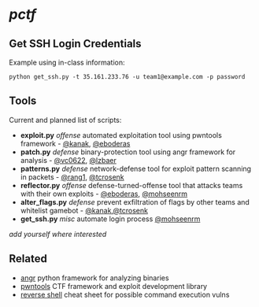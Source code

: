 # _pctf_

## Get SSH Login Credentials
Example using in-class information:
```shell
python get_ssh.py -t 35.161.233.76 -u team1@example.com -p password
```

## Tools
Current and planned list of scripts:
+ **exploit.py** _offense_ automated exploitation tool using pwntools framework - [@kanak](https://cse545spring17.slack.com/team/kanak), [@eboderas](https://cse545spring17.slack.com/team/eboderas)
+ **patch.py** _defense_ binary-protection tool using angr framework for analysis - [@vc0622](https://cse545spring17.slack.com/team/vc0622), [@lzbaer](https://cse545spring17.slack.com/team/lzbaer)
+ **patterns.py** _defense_ network-defense tool for exploit pattern scanning in packets - [@rang1](https://cse545spring17.slack.com/team/rang1), [@tcrosenk](https://cse545spring17.slack.com/team/tcrosenk)
+ **reflector.py** _offense_ defense-turned-offense tool that attacks teams with their own exploits - [@eboderas](https://cse545spring17.slack.com/team/eboderas), [@mohseenrm](https://cse545spring17.slack.com/team/mohseen)
+ **alter_flags.py** _defense_ prevent exfiltration of flags by other teams and whitelist gamebot - [@kanak](https://cse545spring17.slack.com/team/kanak),[@tcrosenk](https://cse545spring17.slack.com/team/tcrosenk)
+ **get_ssh.py** _misc_ automate login process [@mohseenrm](https://cse545spring17.slack.com/team/mohseen)

_add yourself where interested_

## Related
+ [angr](http://angr.io/) python framework for analyzing binaries
+ [pwntools](https://github.com/Gallopsled/pwntools#readme) CTF framework and exploit development library
+ [reverse shell](http://pentestmonkey.net/cheat-sheet/shells/reverse-shell-cheat-sheet) cheat sheet for possible command execution vulns
